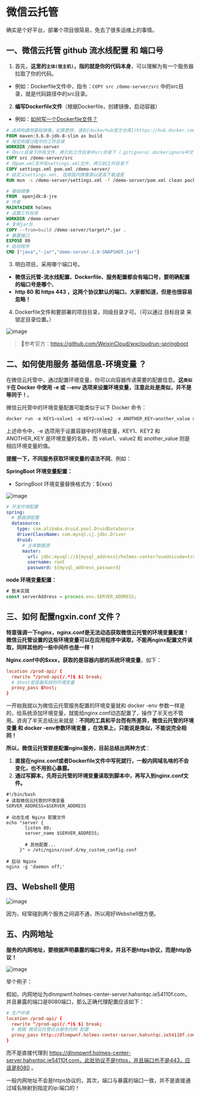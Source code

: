 # 微信云托管

确实是个好平台，部署个项目很简易，免去了很多运维上的事情。

## 一、微信云托管 github 流水线配置 和 端口号

1. 首先，**这里的`主体(宿主机)`，指的就是你的代码本身**，可以理解为有一个服务器拉取了你的代码。
- 例如：Dockerfile文件中，指令：`COPY src /demo-server/src` 中的src目录，就是代码路径中的src目录。

2. **编写Dockerfile文件**（根据Dockerfile，创建镜像，启动容器）
- 例如：[如何写一个Dockerfile文件？](https://github.com/ITholmes/hello-world/blob/master/%E5%AD%A6%E8%AF%86%E6%AE%BF%E5%A0%82/Docker/Dockerfile%EF%BC%9A%E5%A6%82%E4%BD%95%E5%86%99%E4%B8%80%E4%B8%AADockerfile%E6%96%87%E4%BB%B6%EF%BC%9F.md)

```Dockerfile
# 选择构建用基础镜像。如需更换，请到[dockerhub官方仓库](https://hub.docker.com/_/java?tab=tags)自行选择后替换。
FROM maven:3.6.0-jdk-8-slim as build
# 指定构建过程中的工作目录
WORKDIR /demo-server
# 将src目录下所有文件，拷贝到工作目录中src目录下（.gitignore/.dockerignore中文件除外）
COPY src /demo-server/src
# 将pom.xml文件和settings.xml文件，拷贝到工作目录下
COPY settings.xml pom.xml /demo-server/
# 自定义settings.xml, 选用国内镜像源以提高下载速度
RUN mvn -s /demo-server/settings.xml -f /demo-server/pom.xml clean package

# 基础镜像
FROM  openjdk:8-jre
# 作者
MAINTAINER holmes
# 设置工作目录
WORKDIR /demo-server
# 复制jar包
COPY --from=build /demo-server/target/*.jar .
# 暴露端口
EXPOSE 80
# 启动程序
CMD ["java","-jar","demo-server-1.0-SNAPSHOT.jar"]
```

3. 明白项目，采用哪个端口号。
- **微信云托管-流水线配置、Dockerfile、服务配置都会有端口号，要明确配置的端口号是哪个**。
- **http 80 和 https 443 ，这两个协议默认的端口，大家都知道，但是也很容易忽略！**

4. Dockerfile文件和要部署的项目目录，同级目录才可。（可以通过 目标目录 来锁定目录位置。）

![image](https://github.com/ITholmes/hello-world/assets/70437837/8197e88c-8872-45b5-a26a-68976aaf495d)

> 🎈参考官方：https://github.com/WeixinCloud/wxcloudrun-springboot

## 二、如何使用服务 基础信息-环境变量 ？

在微信云托管中，通过配置环境变量，你可以向容器传递需要的配置信息。**这`类似于`在 Docker 中使用 -e 或 --env 选项来设置环境变量，注意此处是类似，并不是等同于！**。

微信云托管中的环境变量配置可能类似于以下 Docker 命令：

```powershell
docker run -e KEY1=value1 -e KEY2=value2 -e ANOTHER_KEY=another_value my_image
```

上述命令中，-e 选项用于设置容器中的环境变量，KEY1、KEY2 和 ANOTHER_KEY 是环境变量的名称，而 value1、value2 和 another_value 则是相应环境变量的值。

**提醒一下，不同服务获取环境变量的语法不同**，例如：

**SpringBoot 环境变量配置：**
- SpringBoot 环境变量替换格式为：${xxx}

![image](https://github.com/ITholmes/hello-world/assets/70437837/ba4658b5-c763-4c45-ba72-5c02b26c4cf8)

```yml
# 开发环境配置
spring:
  # 数据源配置
  datasource:
    type: com.alibaba.druid.pool.DruidDataSource
    driverClassName: com.mysql.cj.jdbc.Driver
    druid:
      # 主库数据源
      master:
        url: jdbc:mysql://${mysql_address}/holmes-center?useUnicode=true&characterEncoding=utf8&zeroDateTimeBehavior=convertToNull&useSSL=true&serverTimezone=GMT%2B8
        username: root
        password: ${mysql_address_password}
```

**node 环境变量配置：**
```js
# 暂未实践
const serverAddress = process.env.SERVER_ADDRESS;
```

## 三、如何 配置ngxin.conf 文件？

**特意强调一下nginx，nginx.conf是无法动态获取微信云托管的环境变量配置！微信云托管设置的这些环境变量可以在应用程序中读取，不能再nginx配置文件读取，同样其他的一些中间件也是一样！** 

**Nginx.conf中的$xxx，获取的是容器内部的系统环境变量**，如下：
```nginx.conf
location /prod-api/ {
  rewrite ^/prod-api(/.*)$ $1 break;
  # $host是容器系统的环境变量
  proxy_pass $host;
}
```
一开始我就以为微信云托管服务配置的环境变量就和 docker -env 参数一样是的，给系统添加环境变量，就能给nginx.conf动态配置了，操作了半天也不管用。咨询了半天总结出来就是：**不同的工具和平台而有所差异，微信云托管的环境变量 和 docker -env参数环境变量 ，在效果上，只能说是类似，不能说完全相同！**

**所以，微信云托管要是配置nginx服务，目前总结出两种方式**：
1. **直接在nginx.conf或者Dockerfile文件中写死就行，一般内网域名啥的不会变化，也不用担心暴露。**
2. **通过写脚本，先将云托管的环境变量读取到脚本中，再写入到nginx.conf文件。**
```shell
#!/bin/bash
# 读取微信云托管的环境变量
SERVER_ADDRESS=$SERVER_ADDRESS

# 动态生成 Nginx 配置文件
echo "server {
       listen 80;
       server_name $SERVER_ADDRESS;

       # 其他配置...
     }" > /etc/nginx/conf.d/my_custom_config.conf

# 启动 Nginx
nginx -g 'daemon off;'
```


## 四、Webshell 使用

![image](https://github.com/ITholmes/hello-world/assets/70437837/55dacef8-4bc6-4f86-99eb-2a64a72b539a)

因为，经常碰到两个服务之间调不通，所以用好Webshell很方便。

## 五、内网地址

**服务的内网地址，要根据声明暴露的端口号来，并且不是https协议，而是http协议！**

![image](https://github.com/ITholmes/hello-world/assets/70437837/049cd71a-05f1-405f-bf73-5562afec52ae)

举个例子：

假如，内网地址为dlnmpwnf.holmes-center-server.hahsntqc.ie54110f.com，并且暴露的端口是8080端口，那么正确代理配置应该如下：
```nginx.conf
# 生产环境
location /prod-api/ {
  rewrite ^/prod-api(/.*)$ $1 break;
  # 根据 微信云托管后台服务内网 配置
  proxy_pass http://dlnmpwnf.holmes-center-server.hahsntqc.ie54110f.com:8080/;
}
```

而不是直接代理到 https://dlnmpwnf.holmes-center-server.hahsntqc.ie54110f.com，此处协议不是https，并且端口也不是443，应该是8080 。

一般内网地址不会是https协议的，其次，端口与暴露的端口一致，并不是直接通过域名映射到指定的ip:端口的！[](url)

